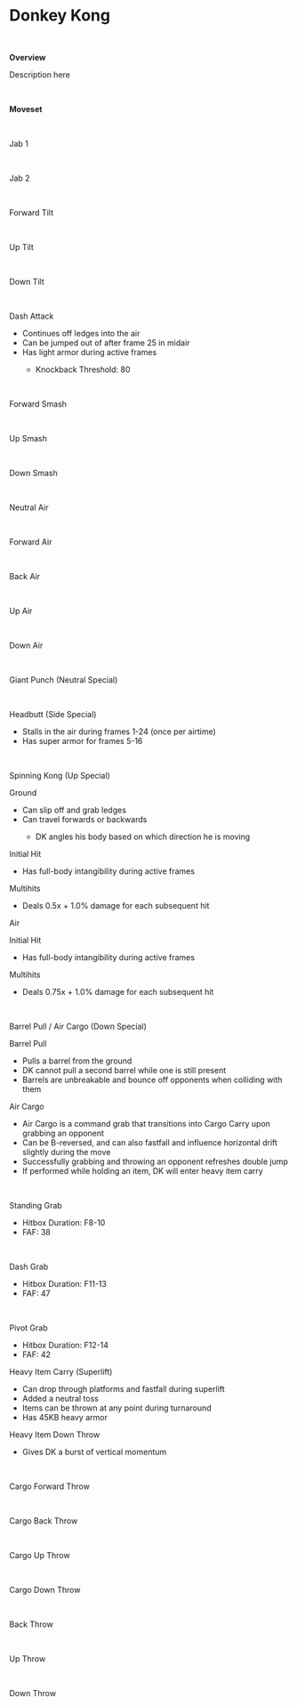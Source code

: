 # Donkey Kong

<br>
<!DOCTYPE html>
<meta name="viewport" content="width=device-width; initial-scale=1.0;">
<link rel="stylesheet" type="text/css" href="../../style.css">

<p class="center"><b>Overview</b></p>
<p class="info">Description here</p>
<br>

<p class="center"><b>Moveset</b></p>
<br>
<p>Jab 1</p><div class="charTable"></div>
<br>
<p>Jab 2</p><div class="charTable"></div>
<br>
<p>Forward Tilt</p><div class="charTable"></div>
<br>
<p>Up Tilt</p><div class="charTable"></div>
<br>
<p>Down Tilt</p><div class="charTable"></div>
<br>
<p>Dash Attack</p>
<ul>
  <li>Continues off ledges into the air</li>
  <li>Can be jumped out of after frame 25 in midair</li>
  <li>Has light armor during active frames</li>
  <ul><li>Knockback Threshold: 80</li></ul>
</ul>
<div class="charTable"></div>
<br>
<p>Forward Smash</p><div class="charTable"></div>
<br>
<p>Up Smash</p><div class="charTable"></div>
<br>
<p>Down Smash</p><div class="charTable"></div>
<br>
<p>Neutral Air</p><div class="charTable"></div>
<br>
<p>Forward Air</p><div class="charTable"></div>
<br>
<p>Back Air</p><div class="charTable"></div>
<br>
<p>Up Air</p><div class="charTable"></div>
<br>
<p>Down Air</p><div class="charTable"></div>
<br>
<p>Giant Punch (Neutral Special)</p><div class="charTable"></div>
<br>
<p>Headbutt (Side Special)</p>
<ul>
  <li>Stalls in the air during frames 1-24 (once per airtime)</li>
  <li>Has super armor for frames 5-16</li>
</ul>
<div class="charTable"></div>
<br>
<p>Spinning Kong (Up Special)</p>
<p class="info_header">Ground</p>
<ul>
  <li>Can slip off and grab ledges</li>
  <li>Can travel forwards or backwards</li>
  <ul><li>DK angles his body based on which direction he is moving</li></ul>
</ul>
<p class="info_movepart">Initial Hit</p>
<ul>
  <li>Has full-body intangibility during active frames</li>
</ul>
<div class="charTable"></div>
<p class="info_movepart">Multihits</p>
<ul>
  <li>Deals 0.5x + 1.0% damage for each subsequent hit</li>
</ul>
<div class="charTable"></div>
<p class="info_header">Air</p>
<p class="info_movepart">Initial Hit</p>
<ul>
  <li>Has full-body intangibility during active frames</li>
</ul>
<div class="charTable"></div>
<p class="info_movepart">Multihits</p>
<ul>
  <li>Deals 0.75x + 1.0% damage for each subsequent hit</li>
</ul>
<div class="charTable"></div>
<br>
<p>Barrel Pull / Air Cargo (Down Special)</p>
<p class="info_header">Barrel Pull</p>
<ul>
  <li>Pulls a barrel from the ground</li>
  <li>DK cannot pull a second barrel while one is still present</li>
  <li>Barrels are unbreakable and bounce off opponents when colliding with them</li>
</ul>
<p class="info_header">Air Cargo</p>
<ul>
  <li>Air Cargo is a command grab that transitions into Cargo Carry upon grabbing an opponent</li>
  <li>Can be B-reversed, and can also fastfall and influence horizontal drift slightly during the move</li>
  <li>Successfully grabbing and throwing an opponent refreshes double jump</li>
  <li>If performed while holding an item, DK will enter heavy item carry</li>
</ul>
<div class="charTable"></div>
<br>
<p>Standing Grab</p>
<ul>
  <li>Hitbox Duration: F8-10</li>
  <li>FAF: 38</li>
</ul>
<br>
<p>Dash Grab</p>
<ul>
  <li>Hitbox Duration: F11-13</li>
  <li>FAF: 47</li>
</ul>
<br>
<p>Pivot Grab</p>
<ul>
  <li>Hitbox Duration: F12-14</li>
  <li>FAF: 42</li>
</ul>
<p>Heavy Item Carry (Superlift)
<ul>
  <li>Can drop through platforms and fastfall during superlift</li>
  <li>Added a neutral toss</li>
  <li>Items can be thrown at any point during turnaround</li>
  <li>Has 45KB heavy armor</li>
</ul>
<p>Heavy Item Down Throw</p>
<ul>
  <li>Gives DK a burst of vertical momentum</li>
</ul>
<br>
<p>Cargo Forward Throw</p><div class="charTable"></div>
<br>
<p>Cargo Back Throw</p><div class="charTable"></div>
<br>
<p>Cargo Up Throw</p><div class="charTable"></div>
<br>
<p>Cargo Down Throw</p><div class="charTable"></div>
<br>
<p>Back Throw</p><div class="charTable"></div>
<br>
<p>Up Throw</p><div class="charTable"></div>
<br>
<p>Down Throw</p><div class="charTable"></div>

<script src="https://ajax.googleapis.com/ajax/libs/jquery/3.6.3/jquery.min.js"></script>
<script src="../../js/arrow.js"></script>
<script type="text/javascript" src="../../js/dataparser.js"></script>
<script type="text/javascript">
  importFile("./data/data_donkey.json");
</script>